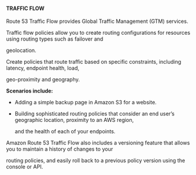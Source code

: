 #### TRAFFIC FLOW

Route 53 Traffic Flow provides Global Traffic Management (GTM) services.

Traffic flow policies allow you to create routing configurations for resources
using routing types such as failover and

geolocation.

Create policies that route traffic based on specific constraints, including
latency, endpoint health, load,

geo-proximity and geography.

**Scenarios include:**

- Adding a simple backup page in Amazon S3 for a website.

- Building sophisticated routing policies that consider an end user’s geographic
  location, proximity to an AWS region,

  and the health of each of your endpoints.

Amazon Route 53 Traffic Flow also includes a versioning feature that allows you
to maintain a history of changes to your

routing policies, and easily roll back to a previous policy version using the
console or API.


